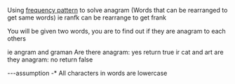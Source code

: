 Using [frequency pattern](https://mikekanu.hashnode.dev/have-you-heard-about-the-algorithm-problem-solving-pattern-called-frequency-counter-pattern) to solve anagram (Words that can be rearranged to get same words)
ie ranfk can be rearrange to get frank

You will be given two words, you are to find out if they are anagram to each others

ie angram and graman Are there anagram: yes return true
ir cat and art are they anagram: no return false

---assumption
-\* All characters in words are lowercase
